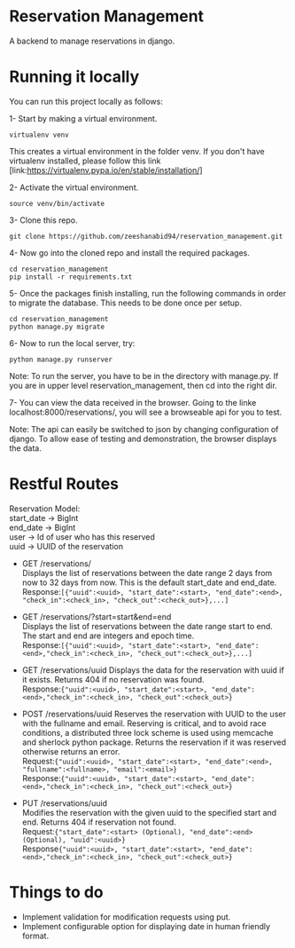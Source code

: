 # Reservation Management
A backend to manage reservations in django.

# Running it locally
You can run this project locally as follows:

1- Start by making a virtual environment.  
```
virtualenv venv
```  
This creates a virtual environment in the folder venv. If you don't have virtualenv installed, please follow this link [link:https://virtualenv.pypa.io/en/stable/installation/]

2- Activate the virtual environment.  
```
source venv/bin/activate
```

3- Clone this repo.  
```
git clone https://github.com/zeeshanabid94/reservation_management.git
```

4- Now go into the cloned repo and install the required packages.    
``` 
cd reservation_management
pip install -r requirements.txt
```

5- Once the packages finish installing, run the following commands in order to migrate the database. This needs to be done once per setup.  
```
cd reservation_management
python manage.py migrate
```
6- Now to run the local server, try:
```
python manage.py runserver
```
Note: To run the server, you have to be in the directory with manage.py. If you are in upper level reservation_management, then cd into the right dir.  

7- You can view the data received in the browser. Going to the linke localhost:8000/reservations/, you will see a browseable api for you to test.

Note: The api can easily be switched to json by changing configuration of django. To allow ease of testing and demonstration, the browser displays the data.  

# Restful Routes

Reservation Model:  
start_date -> BigInt  
end_date -> BigInt  
user -> Id of user who has this reserved  
uuid -> UUID of the reservation  

- GET /reservations/  
  Displays the list of reservations between the date range 2 days from now to 32 days from now. This is the default start_date and end_date.  
Response:```[{"uuid":<uuid>, "start_date":<start>, "end_date":<end>, "check_in":<check_in>, "check_out":<check_out>},...]  ```

- GET /reservations/?start=start&end=end  
  Displays the list of reservations between the date range start to end. The start and end are integers and epoch time.  
Response:```[{"uuid":<uuid>, "start_date":<start>, "end_date":<end>,"check_in":<check_in>, "check_out":<check_out>},...]```

- GET /reservations/uuid 
  Displays the data for the reservation with uuid if it exists. Returns 404 if no reservation was found.  
Response:```{"uuid":<uuid>, "start_date":<start>, "end_date":<end>,"check_in":<check_in>, "check_out":<check_out>}```

- POST /reservations/uuid
  Reserves the reservation with UUID to the user with the fullname and email. Reserving is critical, and to avoid race conditions, a distributed three lock scheme is used using memcache and sherlock python package. Returns the reservation if it was reserved otherwise returns an error.  
Request:```{"uuid":<uuid>, "start_date":<start>, "end_date":<end>, "fullname":<fullname>, "email":<email>}```  
Response:```{"uuid":<uuid>, "start_date":<start>, "end_date":<end>,"check_in":<check_in>, "check_out":<check_out>}```  

- PUT /reservations/uuid  
  Modifies the reservation with the given uuid to the specified start and end. Returns 404 if reservation not found.  
Request:```{"start_date":<start> (Optional), "end_date":<end> (Optional), "uuid":<uuid>}```   
Response```{"uuid":<uuid>, "start_date":<start>, "end_date":<end>,"check_in":<check_in>, "check_out":<check_out>}```

# Things to do
- Implement validation for modification requests using put.
- Implement configurable option for displaying date in human friendly format.

